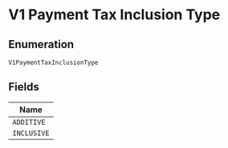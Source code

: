 
# V1 Payment Tax Inclusion Type

## Enumeration

`V1PaymentTaxInclusionType`

## Fields

| Name |
|  --- |
| `ADDITIVE` |
| `INCLUSIVE` |

